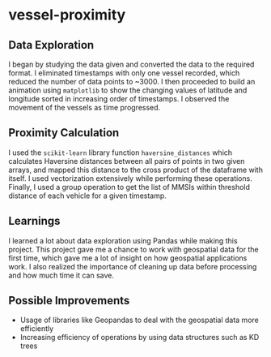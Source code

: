# vessel-proximity

## Data Exploration

I began by studying the data given and converted the data to the required format. I eliminated timestamps with only one vessel recorded, which reduced the number of data points to ~3000. I then proceeded to build an animation using ```matplotlib``` to show the changing values of latitude and longitude sorted in increasing order of timestamps. I observed the movement of the vessels as time progressed.

## Proximity Calculation

I used the ```scikit-learn``` library function ```haversine_distances``` which calculates Haversine distances between all pairs of points in two given arrays, and mapped this distance to the cross product of the dataframe with itself. I used vectorization extensively while performing these operations. Finally, I used a group operation to get the list of MMSIs within threshold distance of each vehicle for a given timestamp.

## Learnings

I learned a lot about data exploration using Pandas while making this project. This project gave me a chance to work with geospatial data for the first time, which gave me a lot of insight on how geospatial applications work. I also realized the importance of cleaning up data before processing and how much time it can save.

## Possible Improvements

- Usage of libraries like Geopandas to deal with the geospatial data more efficiently
- Increasing efficiency of operations by using data structures such as KD trees
